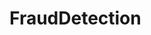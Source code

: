 # FraudDetection



<!DOCTYPE html>
<html lang="en" dir="ltr">
  <head>
    <meta charset="utf-8">
    <title></title>
  </head>
  <body>
      <!-- <h2>
        Steps to run codes:
      </h2>
      <ul>
      <li><h3>Run Anaconda-Navigator</h3></li>
          <ol>
                <li>Open Jupyter-notebook.</li>
                <li>Open all the .ipynb file in your local machine.</li>
                <li>Run all the Cell.</li>
                <li>minimize it</li>
          </ol>
      <li><h3>Run XAMPP</h3></li>
          <ol>
              <li>Configure for CGI-BIN python script.</li>
              <li>Start Server.</li>
              <li>Run index.html file.</li>
        </ol>

    </ul> -->
      <h2>
      Error:- 'data = pd.read_csv('C:\Users\Ravi\Downloads\creditcardfraud\creditcard.csv')'
      </h2>
      <p>
        File "", line 2 data = pd.read_csv('C:\Users\Ravi\Downloads\creditcardfraud\creditcard.csv') ^ SyntaxError: (unicode error) 'unicodeescape' codec can't decode bytes in position 2-3: truncated \UXXXXXXXX escape
      </p>
      <h2>
      Solution:- data = pd.read_csv(r'C:\Users\Ravi\Downloads\creditcardfraud\creditcard.csv')
      </h2>
      <p>
      Warning:- C:\ProgramData\Anaconda3\lib\site-packages\sklearn\ensemble\iforest.py:247: FutureWarning: behaviour="old" is deprecated and will be removed in version 0.22. Please use behaviour="new", which makes the decision_function change to match other anomaly detection algorithm API. FutureWarning) C:\ProgramData\Anaconda3\lib\site-packages\sklearn\ensemble\iforest.py:415: DeprecationWarning: threshold_ attribute is deprecated in 0.20 and will be removed in 0.22. " be removed in 0.22.", DeprecationWarning)
    </p>
    <h2>
    For Dataset:-</h2> https://www.kaggle.com/mlg-ulb/creditcardfraud

    <h2>For Documentation, Idea & some source code taken from here :-</h2> https://www.kaggle.com/sundarshahi/credit-card-fraud-detection-eduonix-solution
  </body>
</html>
